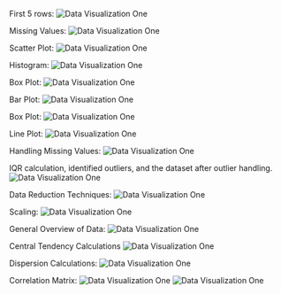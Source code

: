 First 5 rows:
![Data Visualization One](top_five.png)

Missing Values:
![Data Visualization One](viz1.png)

Scatter Plot:
![Data Visualization One](viz2.png)

Histogram:
![Data Visualization One](viz3.png)

Box Plot:
![Data Visualization One](viz4.png)

Bar Plot:
![Data Visualization One](viz5.png)

Box Plot:
![Data Visualization One](viz6.png)

Line Plot:
![Data Visualization One](viz7.png)

Handling Missing Values:
![Data Visualization One](missing_values.png)

 IQR calculation, identified outliers, and the dataset after outlier handling. 
![Data Visualization One](outlier_iqr.png)

Data Reduction Techniques:
![Data Visualization One](data_reduction.png)

Scaling:
![Data Visualization One](scaling.png)

General Overview of Data:
![Data Visualization One](data_info.png)

Central Tendency Calculations
![Data Visualization One](central_tendency.png)

Dispersion Calculations:
![Data Visualization One](dispersion_measures.png)

Correlation Matrix:
![Data Visualization One](corr1.png)
![Data Visualization One](corr2.png)
